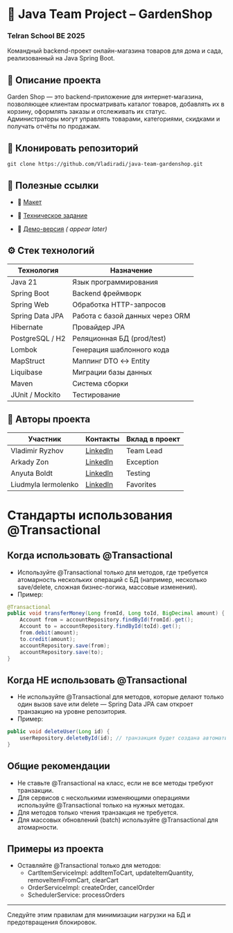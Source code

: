
# 🌿 Java Team Project – GardenShop
### Telran School BE 2025
 Командный backend-проект онлайн-магазина товаров для дома и сада, реализованный на Java Spring Boot.

 




## 📌 Описание проекта

Garden Shop — это backend-приложение для интернет-магазина, позволяющее клиентам просматривать каталог товаров,
добавлять их в корзину, оформлять заказы и отслеживать их статус.  
Администраторы могут управлять товарами, категориями, скидками и получать отчёты по продажам.



## 📌 Клонировать репозиторий

```
git clone https://github.com/Vladiradi/java-team-gardenshop.git
```




## 📌 Полезные ссылки

- 📘 [Макет](https://www.figma.com/design/SDNWLzCWkh9ZXdCpWEaByv/project-frontend?node-id=0-1&p=f) 
 

- 📄 [Техническое задание](https://docs.google.com/document/d/1Xn41eFhdYAJVYzRucsNwpbLJ5lNxdvpfx__SZf5DwXA/edit?tab=t.0)


-  🚀 [Демо-версия](https://) *( appear later)*


## ⚙️ Стек технологий

| Технология      | Назначение                      |
|-----------------|---------------------------------|
| Java 21         | Язык программирования           |
| Spring Boot     | Backend фреймворк               |
| Spring Web      | Обработка HTTP-запросов         |
| Spring Data JPA | Работа с базой данных через ORM |
| Hibernate       | Провайдер JPA                   |
| PostgreSQL / H2 | Реляционная БД (prod/test)      |
| Lombok          | Генерация шаблонного кода       |
| MapStruct       | Маппинг DTO ↔ Entity            |
| Liquibase       | Миграции базы данных            |
| Maven           | Система сборки                  |
| JUnit / Mockito | Тестирование                    |


## 📌 Авторы проекта

| Участник            | Контакты                           | Вклад в проект |
|---------------------|------------------------------------|----------------|
| Vladimir Ryzhov     | [LinkedIn](https://linkedin.com/in/) | Team Lead      |
| Arkady Zon          | [LinkedIn](https://linkedin.com/in/) | Exception      |
| Anyuta Boldt        | [LinkedIn](https://linkedin.com/in/) | Testing        |
| Liudmyla Iermolenko | [LinkedIn](https://linkedin.com/in/) | Favorites      |


# Стандарты использования @Transactional

## Когда использовать @Transactional
- Используйте @Transactional только для методов, где требуется атомарность нескольких операций с БД (например, несколько save/delete, сложная бизнес-логика, массовые изменения).
- Пример:
```java
@Transactional
public void transferMoney(Long fromId, Long toId, BigDecimal amount) {
    Account from = accountRepository.findById(fromId).get();
    Account to = accountRepository.findById(toId).get();
    from.debit(amount);
    to.credit(amount);
    accountRepository.save(from);
    accountRepository.save(to);
}
```

## Когда НЕ использовать @Transactional
- Не используйте @Transactional для методов, которые делают только один вызов save или delete — Spring Data JPA сам откроет транзакцию на уровне репозитория.
- Пример:
```java
public void deleteUser(Long id) {
    userRepository.deleteById(id); // транзакция будет создана автоматически
}
```

## Общие рекомендации
- Не ставьте @Transactional на класс, если не все методы требуют транзакции.
- Для сервисов с несколькими изменяющими операциями используйте @Transactional только на нужных методах.
- Для методов только чтения транзакция не требуется.
- Для массовых обновлений (batch) используйте @Transactional для атомарности.

## Примеры из проекта
- Оставляйте @Transactional только для методов:
  - CartItemServiceImpl: addItemToCart, updateItemQuantity, removeItemFromCart, clearCart
  - OrderServiceImpl: createOrder, cancelOrder
  - SchedulerService: processOrders

---

Следуйте этим правилам для минимизации нагрузки на БД и предотвращения блокировок.



